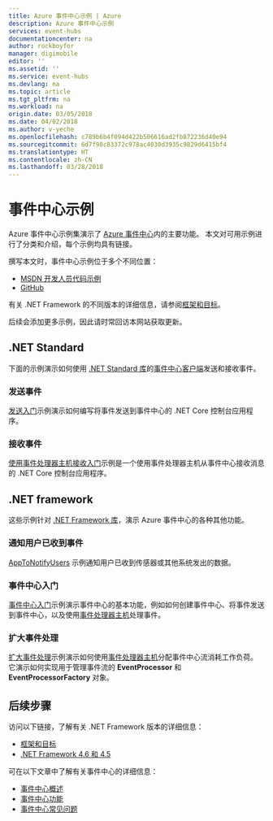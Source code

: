 ```yaml
---
title: Azure 事件中心示例 | Azure
description: Azure 事件中心示例
services: event-hubs
documentationcenter: na
author: rockboyfor
manager: digimobile
editor: ''
ms.assetid: ''
ms.service: event-hubs
ms.devlang: na
ms.topic: article
ms.tgt_pltfrm: na
ms.workload: na
origin.date: 03/05/2018
ms.date: 04/02/2018
ms.author: v-yeche
ms.openlocfilehash: c789b6b4f094d422b506616ad2fb872236d40e94
ms.sourcegitcommit: 6d7f98c83372c978ac4030d3935c9829d6415bf4
ms.translationtype: HT
ms.contentlocale: zh-CN
ms.lasthandoff: 03/28/2018
---
```

# <a name="event-hubs-samples"></a>事件中心示例 

Azure 事件中心示例集演示了 [Azure 事件中心](/event-hubs/)内的主要功能。 本文对可用示例进行了分类和介绍，每个示例均具有链接。

撰写本文时，事件中心示例位于多个不同位置：

- [MSDN 开发人员代码示例](https://code.msdn.microsoft.com/site/search?query=event%20hubs&f%5B0%5D.Value=event%20hubs&f%5B0%5D.Type=SearchText&ac=5)
- [GitHub](https://github.com/Azure/azure-event-hubs/tree/master/samples)

有关 .NET Framework 的不同版本的详细信息，请参阅[框架和目标](https://docs.microsoft.com/dotnet/articles/standard/frameworks)。

后续会添加更多示例，因此请时常回访本网站获取更新。

## <a name="net-standard"></a>.NET Standard

下面的示例演示如何使用 [.NET Standard 库](https://docs.microsoft.com/dotnet/articles/standard/library)的[事件中心客户端](https://github.com/Azure/azure-event-hubs-dotnet/blob/master/readme.md)发送和接收事件。

### <a name="send-events"></a>发送事件 

[发送入门](https://github.com/Azure/azure-event-hubs/tree/master/samples/DotNet/Microsoft.Azure.EventHubs/SampleSender)示例演示如何编写将事件发送到事件中心的 .NET Core 控制台应用程序。

### <a name="receive-events"></a>接收事件 

[使用事件处理器主机接收入门](https://github.com/Azure/azure-event-hubs/tree/master/samples/DotNet/Microsoft.Azure.EventHubs/SampleEphReceiver)示例是一个使用事件处理器主机从事件中心接收消息的 .NET Core 控制台应用程序。

## <a name="net-framework"></a>.NET framework   

这些示例针对 [.NET Framework 库](https://docs.microsoft.com/dotnet/framework/index?view=azure-dotnet)，演示 Azure 事件中心的各种其他功能。

### <a name="notify-users-of-events-received"></a>通知用户已收到事件

[AppToNotifyUsers](https://github.com/Azure-Samples/event-hubs-dotnet-user-notifications) 示例通知用户已收到传感器或其他系统发出的数据。

### <a name="get-started-with-event-hubs"></a>事件中心入门 

[事件中心入门](https://code.msdn.microsoft.com/Service-Bus-Event-Hub-286fd097)示例演示事件中心的基本功能，例如如何创建事件中心、将事件发送到事件中心，以及使用[事件处理器主机](https://www.nuget.org/packages/Microsoft.Azure.ServiceBus.EventProcessorHost/)处理事件。

### <a name="scale-out-event-processing"></a>扩大事件处理 

[扩大事件处理](https://code.msdn.microsoft.com/Service-Bus-Event-Hub-45f43fc3)示例演示如何使用[事件处理器主机](https://www.nuget.org/packages/Microsoft.Azure.ServiceBus.EventProcessorHost/)分配事件中心流消耗工作负荷。 它演示如何实现用于管理事件流的 **EventProcessor** 和 **EventProcessorFactory** 对象。 

## <a name="next-steps"></a>后续步骤

访问以下链接，了解有关 .NET Framework 版本的详细信息：

- [框架和目标](https://docs.microsoft.com/dotnet/articles/standard/frameworks)
- [.NET Framework 4.6 和 4.5](https://docs.microsoft.com/dotnet/framework/index?view=azure-dotnet)

可在以下文章中了解有关事件中心的详细信息：

- [事件中心概述](event-hubs-what-is-event-hubs.md)
- [事件中心功能](event-hubs-features.md)
- [事件中心常见问题](event-hubs-faq.md)

<!--Update_Description: update meta properties, wording update, update reference link-->